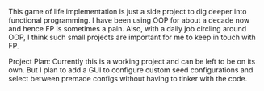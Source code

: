 This game of life implementation is just a side project to dig deeper into functional programming. I have been using OOP for about a decade now and hence FP is sometimes a pain. Also, with a daily job circling around OOP, I think such small projects are important for me to keep in touch with FP.

Project Plan:
Currently this is a working project and can be left to be on its own. But I plan to add a GUI to configure custom seed configurations and select between premade configs without having to tinker with the code. 
